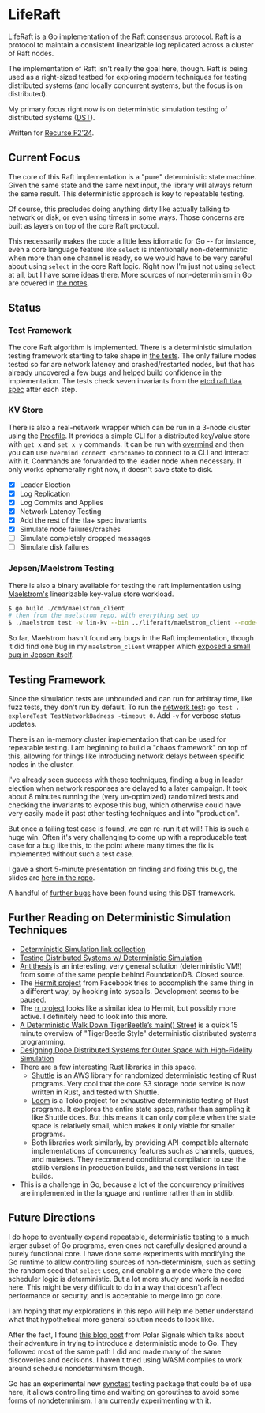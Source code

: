 # LifeRaft

LifeRaft is a Go implementation of the [Raft consensus protocol](https://raft.github.io/). Raft is a protocol to maintain a consistent linearizable log replicated across a cluster of Raft nodes.

The implementation of Raft isn't really the goal here, though. Raft is being used as a right-sized testbed for exploring modern techniques for testing distributed systems (and locally concurrent systems, but the focus is on distributed).

My primary focus right now is on deterministic simulation testing of distributed systems ([DST](https://notes.eatonphil.com/2024-08-20-deterministic-simulation-testing.html)).

Written for [Recurse F2'24](https://www.recurse.com).

## Current Focus

The core of this Raft implementation is a "pure" deterministic state machine. Given the same state and the same next input, the library will always return the same result. This deterministic approach is key to repeatable testing.

Of course, this precludes doing anything dirty like actually talking to network or disk, or even using timers in some ways. Those concerns are built as layers on top of the core Raft protocol.

This necessarily makes the code a little less idiomatic for Go -- for instance, even a core language feature like `select` is intentionally non-deterministic when more than one channel is ready, so we would have to be very careful about using `select` in the core Raft logic. Right now I'm just not using `select` at all, but I have some ideas there. More sources of non-determinism in Go are covered in [the notes](docs/NOTES.md).

## Status

### Test Framework

The core Raft algorithm is implemented. There is a deterministic simulation testing framework starting to take shape in [the tests](raft_test.go). The only failure modes tested so far are network latency and crashed/restarted nodes, but that has already uncovered a few bugs and helped build confidence in the implementation. The tests check seven invariants from the [etcd raft tla+ spec](https://github.com/etcd-io/raft/blob/main/tla/etcdraft.tla) after each step.

### KV Store

There is also a real-network wrapper which can be run in a 3-node cluster using the [Procfile](Procfile). It provides a simple CLI for a distributed key/value store with `get x` and `set x y` commands. It can be run with [overmind](https://github.com/DarthSim/overmind) and then you can use `overmind connect <procname>` to connect to a CLI and interact with it. Commands are forwarded to the leader node when necessary. It only works ephemerally right now, it doesn't save state to disk.

- [x] Leader Election
- [x] Log Replication
- [x] Log Commits and Applies
- [x] Network Latency Testing
- [x] Add the rest of the tla+ spec invariants
- [x] Simulate node failures/crashes
- [ ] Simulate completely dropped messages
- [ ] Simulate disk failures

### Jepsen/Maelstrom Testing

There is also a binary available for testing the raft implementation using [Maelstrom's](https://github.com/jepsen-io/maelstrom) linearizable key-value store workload.

```bash
$ go build ./cmd/maelstrom_client
# then from the maelstrom repo, with everything set up
$ ./maelstrom test -w lin-kv --bin ../liferaft/maelstrom_client --node-count 3 --concurrency 4n --rate 30 --time-limit 60 --nemesis partition --nemesis-interval 10 --test-count 10
```

So far, Maelstrom hasn't found any bugs in the Raft implementation, though it did find one bug in my `maelstrom_client` wrapper which [exposed a small bug in Jepsen itself](https://github.com/jepsen-io/maelstrom/issues/92).

## Testing Framework

Since the simulation tests are unbounded and can run for arbitray time, like fuzz tests, they don't run by default. To run the [network test](inmemory_test.go): `go test . -exploreTest TestNetworkBadness -timeout 0`. Add `-v` for verbose status updates.

There is an in-memory cluster implementation that can be used for repeatable testing. I am beginning to build a "chaos framework" on top of this, allowing for things like introducing network delays between specific nodes in the cluster.

I've already seen success with these techniques, finding a bug in leader election when network responses are delayed to a later campaign. It took about 8 minutes running the (very un-optimized) randomized tests and checking the invariants to expose this bug, which otherwise could have very easily made it past other testing techniques and into "production".

But once a failing test case is found, we can re-run it at will! This is such a huge win. Often it's very challenging to come up with a reproducable test case for a bug like this, to the point where many times the fix is implemented without such a test case.

I gave a short 5-minute presentation on finding and fixing this bug, the slides are [here in the repo](docs/first_success.md).

A handful of [further bugs](docs/bugs_found.md) have been found using this DST framework.

## Further Reading on Deterministic Simulation Techniques

- [Deterministic Simulation link collection](https://asatarin.github.io/testing-distributed-systems/#deterministic-simulation)
- [Testing Distributed Systems w/ Deterministic Simulation](https://www.youtube.com/watch?v=4fFDFbi3toc&feature=youtu.be)
- [Antithesis](https://antithesis.com) is an interesting, very general solution (deterministic VM!) from some of the same people behind FoundationDB. Closed source.
- The [Hermit project](https://github.com/facebookexperimental/hermit) from Facebook tries to accomplish the same thing in a different way, by hooking into syscalls. Development seems to be paused.
- The [rr project](https://rr-project.org) looks like a similar idea to Hermit, but possibly more active. I definitely need to look into this more.
- [A Deterministic Walk Down TigerBeetle’s main() Street](https://www.youtube.com/watch?v=AGxAnkrhDGY) is a quick 15 minute overview of "TigerBeetle Style" deterministic distributed systems programming.
- [Designing Dope Distributed Systems for Outer Space with High-Fidelity Simulation](https://youtu.be/prM-0i58XBM)
- There are a few interesting Rust libraries in this space.
  - [Shuttle](https://github.com/awslabs/shuttle) is an AWS library for randomized deterministic testing of Rust programs. Very cool that the core S3 storage node service is now written in Rust, and tested with Shuttle.
  - [Loom](https://github.com/tokio-rs/loom) is a Tokio project for exhaustive deterministic testing of Rust programs. It explores the entire state space, rather than sampling it like Shuttle does. But this means it can only complete when the state space is relatively small, which makes it only viable for smaller programs.
  - Both libraries work similarly, by providing API-compatible alternate implementations of concurrency features such as channels, queues, and mutexes. They recommend conditional compilation to use the stdlib versions in production builds, and the test versions in test builds.
- This is a challenge in Go, because a lot of the concurrency primitives are implemented in the language and runtime rather than in stdlib.

## Future Directions

I do hope to eventually expand repeatable, deterministic testing to a much larger subset of Go programs, even ones not carefully designed around a purely functional core. I have done some experiments with modifying the Go runtime to allow controlling sources of non-determinism, such as setting the random seed that `select` uses, and enabling a mode where the core scheduler logic is deterministic. But a lot more study and work is needed here. This might be very difficult to do in a way that doesn't affect performance or security, and is acceptable to merge into go core.

I am hoping that my explorations in this repo will help me better understand what that hypothetical more general solution needs to look like.

After the fact, I found [this blog post](https://www.polarsignals.com/blog/posts/2024/05/28/mostly-dst-in-go) from Polar Signals which talks about their adventure in trying to introduce a deterministic mode to Go. They followed most of the same path I did and made many of the same discoveries and decisions. I haven't tried using WASM compiles to work around schedule nondeterminism though.

Go has an experimental new [synctest](https://github.com/golang/go/issues/67434) testing package that could be of use here, it allows controlling time and waiting on goroutines to avoid some forms of nondeterminism. I am currently experimenting with it.

